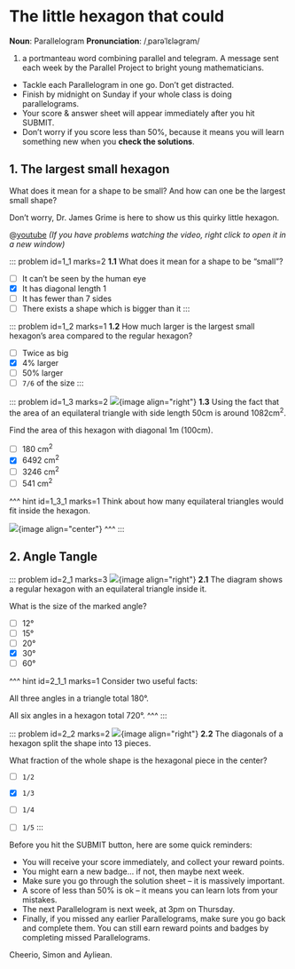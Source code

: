 # The little hexagon that could

<div class="dictionary">

__Noun__: Parallelogram
__Pronunciation__: /ˌparəˈlɛləɡram/

1. a portmanteau word combining parallel and telegram. A message sent each
week by the Parallel Project to bright young mathematicians.

</div>

*	Tackle each Parallelogram in one go. Don’t get distracted.
*	Finish by midnight on Sunday if your whole class is doing parallelograms.
*	Your score & answer sheet will appear immediately after you hit SUBMIT.
*	Don’t worry if you score less than 50%, because it means you will learn something new when you __check the solutions__.


## 1. The largest small hexagon

What does it mean for a shape to be small? And how can one be the largest small shape?  

Don’t worry, Dr. James Grime is here to show us this quirky little hexagon.

@[youtube](1kYGbMK1oA4?rel=0) _(If you have problems watching the video, right click to open it in a new window)_

::: problem id=1_1 marks=2
__1.1__ What does it mean for a shape to be “small”?

* [ ] It can’t be seen by the human eye
* [x] It has diagonal length 1
* [ ] It has fewer than 7 sides
* [ ] There exists a shape which is bigger than it
:::

::: problem id=1_2 marks=1
__1.2__ How much larger is the largest small hexagon’s area compared to the regular hexagon?

* [ ] Twice as big
* [x] 4% larger
* [ ] 50% larger
* [ ] `7/6` of the size
:::

::: problem id=1_3 marks=2
![](/resources/7-43-little-hexagon/1-3-hexagon.png){image align="right"}
__1.3__ Using the fact that the area of an equilateral triangle with side length 50cm is around 1082cm<sup>2</sup>.  

Find the area of this hexagon with diagonal 1m (100cm).  

* [ ] 180 cm<sup>2</sup>
* [x] 6492 cm<sup>2</sup>
* [ ] 3246 cm<sup>2</sup>
* [ ] 541 cm<sup>2</sup>

^^^ hint id=1_3_1 marks=1 
Think about how many equilateral triangles would fit inside the hexagon.

![](/resources/7-43-little-hexagon/1-3-hexagon-hint.png){image align="center"}
^^^
:::  


## 2. Angle Tangle

::: problem id=2_1 marks=3
![](/resources/7-43-little-hexagon/2-1-angle-tangle.jpg){image align="right"}
__2.1__ The diagram shows a regular hexagon with an equilateral triangle inside it.  

What is the size of the marked angle?

* [ ] 12°
* [ ] 15°
* [ ] 20°
* [x] 30°
* [ ] 60°

^^^ hint id=2_1_1 marks=1
Consider two useful facts:  

All three angles in a triangle total 180°.

All six angles in a hexagon total 720°.
^^^
:::

::: problem id=2_2 marks=2
![](/resources/7-43-little-hexagon/2-hexagon.png){image align="right"}
__2.2__ The diagonals of a hexagon split the shape into 13 pieces.  

What fraction of the whole shape is the hexagonal piece in the center?

* [ ] `1/2`
* [x] `1/3`
* [ ] `1/4`
* [ ] `1/5`
:::


Before you hit the SUBMIT button, here are some quick reminders:

*	You will receive your score immediately, and collect your reward points.
*	You might earn a new badge... if not, then maybe next week.
*	Make sure you go through the solution sheet – it is massively important.
*	A score of less than 50% is ok – it means you can learn lots from your mistakes.
*	The next Parallelogram is next week, at 3pm on Thursday.
*	Finally, if you missed any earlier Parallelograms, make sure you go back and complete them. You can still earn reward points and badges by completing missed Parallelograms.

Cheerio,
Simon and Ayliean.
